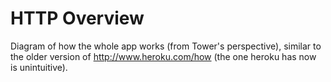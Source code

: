 # HTTP Overview

Diagram of how the whole app works (from Tower's perspective), similar to the older version of http://www.heroku.com/how (the one heroku has now is unintuitive).